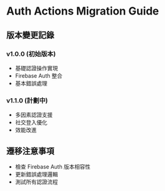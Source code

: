 # Auth Actions Migration Guide

## 版本變更記錄

### v1.0.0 (初始版本)
- 基礎認證操作實現
- Firebase Auth 整合
- 基本錯誤處理

### v1.1.0 (計劃中)
- 多因素認證支援
- 社交登入優化
- 效能改進

## 遷移注意事項
- 檢查 Firebase Auth 版本相容性
- 更新錯誤處理邏輯
- 測試所有認證流程